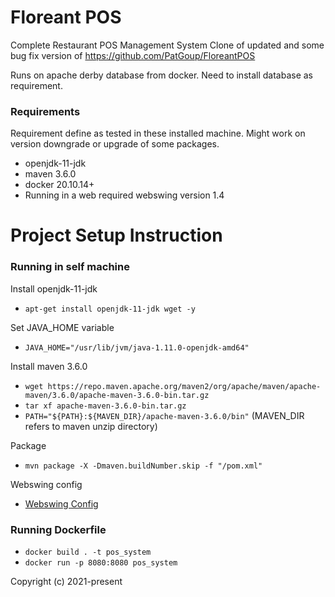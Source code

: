 # Floreant POS

Complete Restaurant POS Management System
Clone of updated and some bug fix version of https://github.com/PatGoup/FloreantPOS

Runs on apache derby database from docker. Need to install database as requirement.


### Requirements
Requirement define as tested in these installed machine. Might work on version downgrade or upgrade of some packages.

- openjdk-11-jdk
- maven 3.6.0
- docker 20.10.14+
- Running in a web required webswing version 1.4

# Project Setup Instruction

### Running in self machine

Install openjdk-11-jdk
- `apt-get install openjdk-11-jdk wget -y`

Set JAVA_HOME variable
- `JAVA_HOME="/usr/lib/jvm/java-1.11.0-openjdk-amd64"`

Install maven 3.6.0
- `wget https://repo.maven.apache.org/maven2/org/apache/maven/apache-maven/3.6.0/apache-maven-3.6.0-bin.tar.gz`
-  `tar xf apache-maven-3.6.0-bin.tar.gz`
- `PATH="${PATH}:${MAVEN_DIR}/apache-maven-3.6.0/bin"` (MAVEN_DIR refers to maven unzip directory)

Package
- `mvn package -X -Dmaven.buildNumber.skip -f "/pom.xml"`

Webswing config
- [Webswing Config](github.com/surya000000/rpos/blob/master/floreantpos/webswing/webswing.config#L27)

### Running Dockerfile
- `docker build . -t pos_system`
- `docker run -p 8080:8080 pos_system`


Copyright (c) 2021-present
